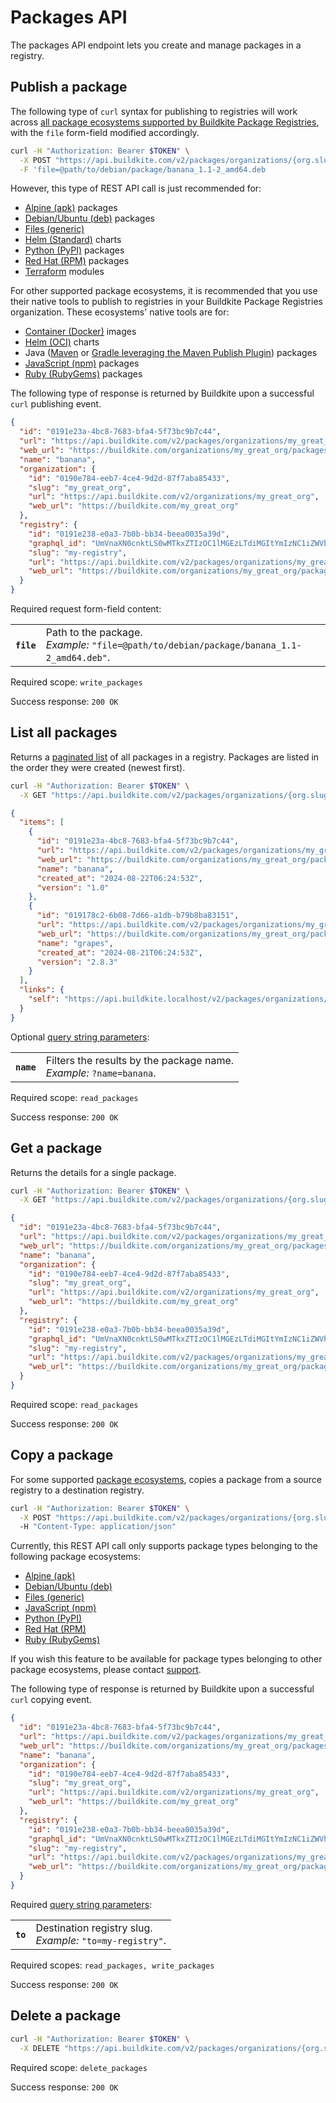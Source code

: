 # Packages API

The packages API endpoint lets you create and manage packages in a registry.

## Publish a package

The following type of `curl` syntax for publishing to registries will work across [all package ecosystems supported by Buildkite Package Registries](/docs/package-registries/ecosystems), with the `file` form-field modified accordingly.

```bash
curl -H "Authorization: Bearer $TOKEN" \
  -X POST "https://api.buildkite.com/v2/packages/organizations/{org.slug}/registries/{registry.slug}/packages" \
  -F 'file=@path/to/debian/package/banana_1.1-2_amd64.deb
```

However, this type of REST API call is just recommended for:

- [Alpine (apk)](/docs/package-registries/alpine#publish-a-package) packages
- [Debian/Ubuntu (deb)](/docs/package-registries/debian#publish-a-package) packages
- [Files (generic)](/docs/package-registries/files#publish-a-file)
- [Helm (Standard)](/docs/package-registries/helm#publish-a-chart) charts
- [Python (PyPI)](/docs/package-registries/python#publish-a-package) packages
- [Red Hat (RPM)](/docs/package-registries/red-hat#publish-a-package) packages
- [Terraform](/docs/package-registries/terraform#publish-a-module) modules

For other supported package ecosystems, it is recommended that you use their native tools to publish to registries in your Buildkite Package Registries organization. These ecosystems' native tools are for:

- [Container (Docker)](/docs/package-registries/container#publish-an-image) images
- [Helm (OCI)](/docs/package-registries/helm-oci#publish-a-chart) charts
- Java ([Maven](/docs/package-registries/maven#publish-a-package) or [Gradle leveraging the Maven Publish Plugin](/docs/package-registries/gradle#publish-a-package)) packages
- [JavaScript (npm)](/docs/package-registries/javascript#publish-a-package) packages
- [Ruby (RubyGems)](/docs/package-registries/ruby#publish-a-package) packages

The following type of response is returned by Buildkite upon a successful `curl` publishing event.

```json
{
  "id": "0191e23a-4bc8-7683-bfa4-5f73bc9b7c44",
  "url": "https://api.buildkite.com/v2/packages/organizations/my_great_org/registries/my-registry/packages/0191e23a-4bc8-7683-bfa4-5f73bc9b7c44",
  "web_url": "https://buildkite.com/organizations/my_great_org/packages/registries/my-registry/packages/0191e23a-4bc8-7683-bfa4-5f73bc9b7c44",
  "name": "banana",
  "organization": {
    "id": "0190e784-eeb7-4ce4-9d2d-87f7aba85433",
    "slug": "my_great_org",
    "url": "https://api.buildkite.com/v2/organizations/my_great_org",
    "web_url": "https://buildkite.com/my_great_org"
  },
  "registry": {
    "id": "0191e238-e0a3-7b0b-bb34-beea0035a39d",
    "graphql_id": "UmVnaXN0cnktLS0wMTkxZTIzOC1lMGEzLTdiMGItYmIzNC1iZWVhMDAzNWEzOWQ=",
    "slug": "my-registry",
    "url": "https://api.buildkite.com/v2/packages/organizations/my_great_org/registries/my-registry",
    "web_url": "https://buildkite.com/organizations/my_great_org/packages/registries/my-registry"
  }
}
```

Required request form-field content:

<table class="responsive-table">
<tbody>
  <tr><th><code>file</code></th><td>Path to the package.<br><em>Example:</em> <code>"file=@path/to/debian/package/banana_1.1-2_amd64.deb"</code>.</td></tr>
</tbody>
</table>

Required scope: `write_packages`

Success response: `200 OK`

## List all packages

Returns a [paginated list](<%= paginated_resource_docs_url %>) of all packages in a registry.
Packages are listed in the order they were created (newest first).

```bash
curl -H "Authorization: Bearer $TOKEN" \
  -X GET "https://api.buildkite.com/v2/packages/organizations/{org.slug}/registries/{registry.slug}/packages"
```

```json
{
  "items": [
    {
      "id": "0191e23a-4bc8-7683-bfa4-5f73bc9b7c44",
      "url": "https://api.buildkite.com/v2/packages/organizations/my_great_org/registries/my-registry/packages/0191e23a-4bc8-7683-bfa4-5f73bc9b7c44",
      "web_url": "https://buildkite.com/organizations/my_great_org/packages/registries/my-registry/packages/0191e23a-4bc8-7683-bfa4-5f73bc9b7c44",
      "name": "banana",
      "created_at": "2024-08-22T06:24:53Z",
      "version": "1.0"
    },
    {
      "id": "019178c2-6b08-7d66-a1db-b79b8ba83151",
      "url": "https://api.buildkite.com/v2/packages/organizations/my_great_org/registries/my-registry/packages/019178c2-6b08-7d66-a1db-b79b8ba83151",
      "web_url": "https://buildkite.com/organizations/my_great_org/packages/registries/my-registry/packages/019178c2-6b08-7d66-a1db-b79b8ba83151",
      "name": "grapes",
      "created_at": "2024-08-21T06:24:53Z",
      "version": "2.8.3"
    }
  ],
  "links": {
    "self": "https://api.buildkite.localhost/v2/packages/organizations/my_great_org/registries/my-registry/packages",
  }
}
```

Optional [query string parameters](/docs/api#query-string-parameters):

<table class="responsive-table">
  <tbody>
    <tr><th><code>name</code></th><td>Filters the results by the package name.<br><em>Example:</em> <code>?name=banana</code>.</td></tr>
  </tbody>
</table>

Required scope: `read_packages`

Success response: `200 OK`

## Get a package

Returns the details for a single package.

```bash
curl -H "Authorization: Bearer $TOKEN" \
  -X GET "https://api.buildkite.com/v2/packages/organizations/{org.slug}/registries/{registry.slug}/packages/{id}"
```

```json
{
  "id": "0191e23a-4bc8-7683-bfa4-5f73bc9b7c44",
  "url": "https://api.buildkite.com/v2/packages/organizations/my_great_org/registries/my-registry/packages/0191e23a-4bc8-7683-bfa4-5f73bc9b7c44",
  "web_url": "https://buildkite.com/organizations/my_great_org/packages/registries/my-registry/packages/0191e23a-4bc8-7683-bfa4-5f73bc9b7c44",
  "name": "banana",
  "organization": {
    "id": "0190e784-eeb7-4ce4-9d2d-87f7aba85433",
    "slug": "my_great_org",
    "url": "https://api.buildkite.com/v2/organizations/my_great_org",
    "web_url": "https://buildkite.com/my_great_org"
  },
  "registry": {
    "id": "0191e238-e0a3-7b0b-bb34-beea0035a39d",
    "graphql_id": "UmVnaXN0cnktLS0wMTkxZTIzOC1lMGEzLTdiMGItYmIzNC1iZWVhMDAzNWEzOWQ=",
    "slug": "my-registry",
    "url": "https://api.buildkite.com/v2/packages/organizations/my_great_org/registries/my-registry",
    "web_url": "https://buildkite.com/organizations/my_great_org/packages/registries/my-registry"
  }
}
```

Required scope: `read_packages`

Success response: `200 OK`

## Copy a package

For some supported [package ecosystems](/docs/packages/ecosystems), copies a package from a source registry to a destination registry.

```bash
curl -H "Authorization: Bearer $TOKEN" \
  -X POST "https://api.buildkite.com/v2/packages/organizations/{org.slug}/registries/{source_registry.slug}/packages/{package.id}/copy?to={destination_registry.slug}"
  -H "Content-Type: application/json"
```

Currently, this REST API call only supports package types belonging to the following package ecosystems:

- [Alpine (apk)](/docs/packages/alpine)
- [Debian/Ubuntu (deb)](/docs/packages/debian)
- [Files (generic)](/docs/packages/files)
- [JavaScript (npm)](/docs/packages/javascript)
- [Python (PyPI)](/docs/packages/python)
- [Red Hat (RPM)](/docs/packages/red-hat)
- [Ruby (RubyGems)](/docs/packages/ruby)

If you wish this feature to be available for package types belonging to other package ecosystems, please contact [support](https://buildkite.com/support).

The following type of response is returned by Buildkite upon a successful `curl` copying event.

```json
{
  "id": "0191e23a-4bc8-7683-bfa4-5f73bc9b7c44",
  "url": "https://api.buildkite.com/v2/packages/organizations/my_great_org/registries/my-registry/packages/0191e23a-4bc8-7683-bfa4-5f73bc9b7c44",
  "web_url": "https://buildkite.com/organizations/my_great_org/packages/registries/my-registry/packages/0191e23a-4bc8-7683-bfa4-5f73bc9b7c44",
  "name": "banana",
  "organization": {
    "id": "0190e784-eeb7-4ce4-9d2d-87f7aba85433",
    "slug": "my_great_org",
    "url": "https://api.buildkite.com/v2/organizations/my_great_org",
    "web_url": "https://buildkite.com/my_great_org"
  },
  "registry": {
    "id": "0191e238-e0a3-7b0b-bb34-beea0035a39d",
    "graphql_id": "UmVnaXN0cnktLS0wMTkxZTIzOC1lMGEzLTdiMGItYmIzNC1iZWVhMDAzNWEzOWQ=",
    "slug": "my-registry",
    "url": "https://api.buildkite.com/v2/packages/organizations/my_great_org/registries/my-registry",
    "web_url": "https://buildkite.com/organizations/my_great_org/packages/registries/my-registry"
  }
}
```

Required [query string parameters](/docs/api#query-string-parameters):

<table class="responsive-table">
<tbody>
  <tr><th><code>to</code></th><td>Destination registry slug.<br><em>Example:</em> <code>"to=my-registry"</code>.</td></tr>
</tbody>
</table>

Required scopes: `read_packages, write_packages`

Success response: `200 OK`

## Delete a package

```bash
curl -H "Authorization: Bearer $TOKEN" \
  -X DELETE "https://api.buildkite.com/v2/packages/organizations/{org.slug}/registries/{registry.slug}/packages/{id}"
```

Required scope: `delete_packages`

Success response: `200 OK`
